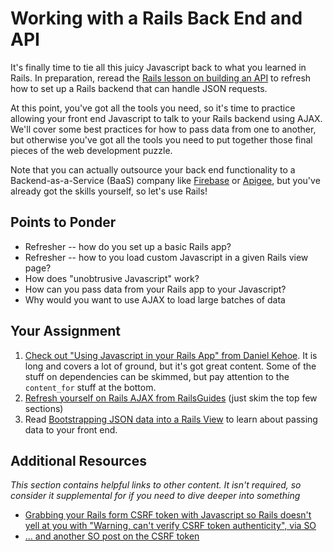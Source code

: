 # Working with a Rails Back End and API

It's finally time to tie all this juicy Javascript back to what you learned in Rails.  In preparation, reread the [Rails lesson on building an API](/courses/ruby-on-rails/lessons/apis-and-building-your-own) to refresh how to set up a Rails backend that can handle JSON requests.

At this point, you've got all the tools you need, so it's time to practice allowing your front end Javascript to talk to your Rails backend using AJAX.  We'll cover some best practices for how to pass data from one to another, but otherwise you've got all the tools you need to put together those final pieces of the web development puzzle.

Note that you can actually outsource your back end functionality to a Backend-as-a-Service (BaaS) company like [Firebase](https://www.firebase.com/) or [Apigee](http://apigee.com/), but you've already got the skills yourself, so let's use Rails! 

## Points to Ponder

* Refresher -- how do you set up a basic Rails app?
* Refresher -- how to you load custom Javascript in a given Rails view page?
* How does "unobtrusive Javascript" work?
* How can you pass data from your Rails app to your Javascript?
* Why would you want to use AJAX to load large batches of data 

## Your Assignment

1. [Check out "Using Javascript in your Rails App" from Daniel Kehoe](http://railsapps.github.io/rails-javascript-include-external.html).  It is long and covers a lot of ground, but it's got great content.  Some of the stuff on dependencies can be skimmed, but pay attention to the `content_for` stuff at the bottom.
2. [Refresh yourself on Rails AJAX from RailsGuides](http://edgeguides.rubyonrails.org/working_with_javascript_in_rails.html) (just skim the top few sections)
2. Read [Bootstrapping JSON data into a Rails View](http://jfire.io/blog/2012/04/30/how-to-securely-bootstrap-json-in-a-rails-view) to learn about passing data to your front end.

## Additional Resources

*This section contains helpful links to other content. It isn't required, so consider it supplemental for if you need to dive deeper into something*

* [Grabbing your Rails form CSRF token with Javascript so Rails doesn't yell at you with "Warning, can't verify CSRF token authenticity", via SO](http://stackoverflow.com/questions/7203304/warning-cant-verify-csrf-token-authenticity-rails)
* [... and another SO post on the CSRF token](http://stackoverflow.com/questions/8503447/rails-how-to-add-csrf-protection-to-forms-created-in-javascript)
